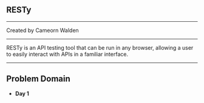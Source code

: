 ## RESTy

***

Created by Cameorn Walden

***

RESTy is an API testing tool that can be run in any browser, allowing a user to easily interact with APIs in a familiar interface.

***

## Problem Domain

- **Day 1**

